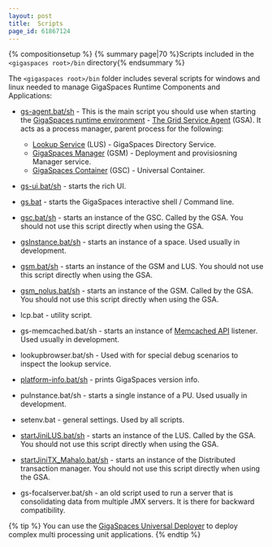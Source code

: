 ```yaml
---
layout: post
title:  Scripts
page_id: 61867124
---
```


{% compositionsetup %}
{% summary page|70 %}Scripts included in the `<gigaspaces root>/bin` directory{% endsummary %}

The `<gigaspaces root>/bin` folder includes several scripts for windows and linux needed to manage GigaSpaces Runtime Components and Applications:

- [gs-agent.bat/sh](./service-grid.html#gsa) - This is the main script you should use when starting the [GigaSpaces runtime environment](./the-runtime-environment.html) - [The Grid Service Agent](./service-grid.html#gsa) (GSA). It acts as a process manager, parent process for the following:
    - [Lookup Service](./service-grid.html#lus) (LUS) - GigaSpaces Directory Service.
    - [GigaSpaces Manager](./service-grid.html#gsm) (GSM) - Deployment and provisiosning Manager service.
    - [GigaSpaces Container](./service-grid.html#gsm) (GSC) - Universal  Container.

- [gs-ui.bat/sh](./gigaspaces-management-center.html) - starts the rich UI.
- [gs.bat](./commands.html) - starts the GigaSpaces interactive shell / Command line.
- [gsc.bat/sh](./service-grid.html#gsc) - starts an instance of the GSC. Called by the GSA. You should not use this script directly when using the GSA.
- [gsInstance.bat/sh](./gsinstance---gigaspaces-cli.html) - starts an instance of a space. Used usually in development.
- [gsm.bat/sh](./service-grid.html#gsm) - starts an instance of the GSM and LUS. You should not use this script directly when using the GSA.
- [gsm_nolus.bat/sh](./service-grid.html#gsm) - starts an instance of the GSM. Called by the GSA. You should not use this script directly when using the GSA.
- lcp.bat - utility script.
- gs-memcached.bat/sh - starts an instance of [Memcached API](./memcached-api.html) listener. Used usually in development.
- lookupbrowser.bat/sh - Used with for special debug scenarios to inspect the lookup service.
- [platform-info.bat/sh](./platforminfo---gigaspaces-cli.html) - prints GigaSpaces version info.
- puInstance.bat/sh - starts a single instance of a PU. Used usually in development.
- setenv.bat - general settings. Used by all scripts.
- [startJiniLUS.bat/sh](./startjinilus---gigaspaces-cli.html) - starts an instance of the LUS. Called by the GSA. You should not use this script directly when using the GSA.
- [startJiniTX_Mahalo.bat/sh](./startjinitx_mahalo---gigaspaces-cli.html) - starts an instance of the Distributed transaction manager. You should not use this script directly when using the GSA.
- gs-focalserver.bat/sh - an old script used to run a server that is consolidating data from multiple JMX servers. It is there for backward compatibility.

{% tip %}
You can use the [GigaSpaces Universal Deployer](http://wiki.gigaspaces.com/wiki/display/SBP/Universal+Deployer) to deploy complex multi processing unit applications.
{% endtip %}

